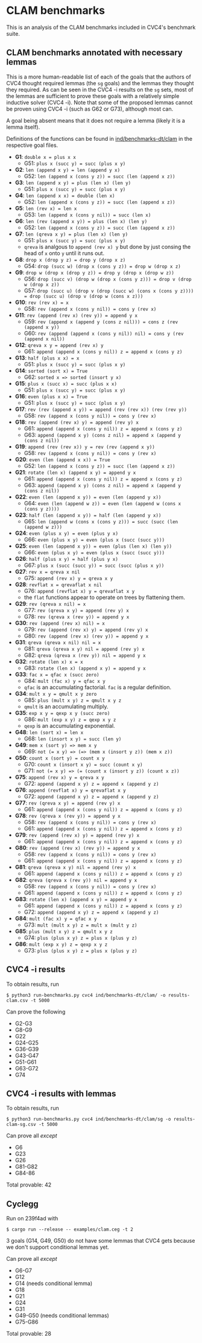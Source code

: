 # CLAM benchmarks

This is an analysis of the CLAM benchmarks included in CVC4's benchmark suite.

## CLAM benchmarks annotated with necessary lemmas

This is a more human-readable list of each of the goals that the authors of CVC4
thought required lemmas (the `sg` goals) and the lemmas they thought they
required. As can be seen in the CVC4 -i results on the `sg` sets, most of the
lemmas are sufficient to prove these goals with a relatively simple inductive
solver (CVC4 -i). Note that some of the proposed lemmas cannot be proven using
CVC4 -i (such as G62 or G73), although most can.

A goal being absent means that it does not require a lemma (likely it is a lemma itself).

Definitions of the functions can be found in
[ind/benchmarks-dt/clam](./ind/benchmarks-dt/clam) in the respective goal files.

- **G1**: `double x = plus x x`
   - G51: `plus x (succ y) = succ (plus x y)`
- **G2**: `len (append x y) = len (append y x)`
   - G52: `len (append x (cons y z)) = succ (len (append x z))`
- **G3**: `len (append x y) = plus (len x) (len y)`
   - G51: `plus x (succ y) = succ (plus x y)`
- **G4**: `len (append x x) = double (len x)`
   - G52: `len (append x (cons y z)) = succ (len (append x z))`
- **G5**: `len (rev x) = len x`
   - G53: `len (append x (cons y nil)) = succ (len x)`
- **G6**: `len (rev (append x y)) = plus (len x) (len y)`
   - G52: `len (append x (cons y z)) = succ (len (append x z))`
- **G7**: `len (qreva x y) = plus (len x) (len y)`
   - G51: `plus x (succ y) = succ (plus x y)`
   - `qreva` is analgous to `append (rev x) y` but done by just consing the head
     of `x` onto `y` until it runs out.
- **G8**: `drop x (drop y z) = drop y (drop x z)`
   - G54: `drop (succ w) (drop x (cons y z)) = drop w (drop x z)`
- **G9**: `drop w (drop x (drop y z)) = drop y (drop x (drop w z))`
   - G56: `drop (succ v) (drop w (drop x (cons y z))) = drop v (drop w (drop x z))`
   - G57: `drop (succ u) (drop v (drop (succ w) (cons x (cons y z)))) = drop (succ u) (drop v (drop w (cons x z)))`
- **G10**: `rev (rev x) = x`
    - G58: `rev (append x (cons y nil)) = cons y (rev x)`
- **G11**: `rev (append (rev x) (rev y)) = append y x`
    - G59: `rev (append x (append y (cons z nil))) = cons z (rev (append x y))`
    - G60: `rev (append (append x (cons y nil)) nil) = cons y (rev (append x nil))`
- **G12**: `qreva x y = append (rev x) y`
    - G61: `append (append x (cons y nil)) z = append x (cons y z)`
- **G13**: `half (plus x x) = x`
    - G51: `plus x (succ y) = succ (plus x y)`
- **G14**: `sorted (sort x) = True`
    - G62: `sorted x => sorted (insort y x)`
- **G15**: `plus x (succ x) = succ (plus x x)`
    - G51: `plus x (succ y) = succ (plus x y)`
- **G16**: `even (plus x x) = True`
    - G51: `plus x (succ y) = succ (plus x y)`
- **G17**: `rev (rev (append x y)) = append (rev (rev x)) (rev (rev y))`
    - G58: `rev (append x (cons y nil)) = cons y (rev x)`
- **G18**: `rev (append (rev x) y) = append (rev y) x`
    - G61: `append (append x (cons y nil)) z = append x (cons y z)`
    - G63: `append (append x y) (cons z nil) = append x (append y (cons z nil))`
- **G19**: `append (rev (rev x)) y = rev (rev (append x y))`
    - G58: `rev (append x (cons y nil)) = cons y (rev x)`
- **G20**: `even (len (append x x)) = True`
    - G52: `len (append x (cons y z)) = succ (len (append x z))`
- **G21**: `rotate (len x) (append x y) = append y x`
    - G61: `append (append x (cons y nil)) z = append x (cons y z)`
    - G63: `append (append x y) (cons z nil) = append x (append y (cons z nil))`
- **G22**: `even (len (append x y)) = even (len (append y x))`
    - G64: `even (len (append w z)) = even (len (append w (cons x (cons y z))))`
- **G23**: `half (len (append x y)) = half (len (append y x))`
    - G65: `len (append w (cons x (cons y z))) = succ (succ (len (append w z)))`
- **G24**: `even (plus x y) = even (plus y x)`
    - G66: `even (plus x y) = even (plus x (succ (succ y)))`
- **G25**: `even (len (append x y)) = even (plus (len x) (len y))`
    - G66: `even (plus x y) = even (plus x (succ (succ y)))`
- **G26**: `half (plus x y) = half (plus y x)`
    - G67: `plus x (succ (succ y)) = succ (succ (plus x y))`
- **G27**: `rev x = qreva x nil`
    - G75: `append (rev x) y = qreva x y`
- **G28**: `revflat x = qrevaflat x nil`
    - G76: `append (revflat x) y = qrevaflat x y`
    - the `flat` functions appear to operate on trees by flattening them.
- **G29**: `rev (qreva x nil) = x`
    - G77: `rev (qreva x y) = append (rev y) x`
    - G78: `rev (qreva x (rev y)) = append y x`
- **G30**: `rev (append (rev x) nil) = x`
    - G79: `rev (append (rev x) y) = append (rev y) x`
    - G80: `rev (append (rev x) (rev y)) = append y x`
- **G31**: `qreva (qreva x nil) nil = x`
    - G81: `qreva (qreva x y) nil = append (rev y) x`
    - G82: `qreva (qreva x (rev y)) nil = append y x`
- **G32**: `rotate (len x) x = x`
    - G83: `rotate (len x) (append x y) = append y x`
- **G33**: `fac x = qfac x (succ zero)`
    - G84: `mult (fac x) y = qfac x y`
    - `qfac` is an accumulating factorial. `fac` is a regular definition.
- **G34**: `mult x y = qmult x y zero`
    - G85: `plus (mult x y) z = qmult x y z`
    - `qmult` is an accumulating multiply.
- **G35**: `exp x y = qexp x y (succ zero)`
    - G86: `mult (exp x y) z = qexp x y z`
    - `qexp` is an accumulating exponential.
- **G48**: `len (sort x) = len x`
    - G68: `len (insort x y) = succ (len y)`
- **G49**: `mem x (sort y) => mem x y`
    - G69: `not (= x y) => (=> (mem x (insort y z)) (mem x z))`
- **G50**: `count x (sort y) = count x y`
    - G70: `count x (insort x y) = succ (count x y)`
    - G71: `not (= x y) => (= (count x (insort y z)) (count x z))`
- **G75**: `append (rev x) y = qreva x y`
    - G72: `append (append x y) z = append x (append y z)`
- **G76**: `append (revflat x) y = qrevaflat x y`
    - G72: `append (append x y) z = append x (append y z)`
- **G77**: `rev (qreva x y) = append (rev y) x`
    - G61: `append (append x (cons y nil)) z = append x (cons y z)`
- **G78**: `rev (qreva x (rev y)) = append y x`
    - G58: `rev (append x (cons y nil)) = cons y (rev x)`
    - G61: `append (append x (cons y nil)) z = append x (cons y z)`
- **G79**: `rev (append (rev x) y) = append (rev y) x`
    - G61: `append (append x (cons y nil)) z = append x (cons y z)`
- **G80**: `rev (append (rev x) (rev y)) = append y x`
    - G58: `rev (append x (cons y nil)) = cons y (rev x)`
    - G61: `append (append x (cons y nil)) z = append x (cons y z)`
- **G81**: `qreva (qreva x y) nil = append (rev y) x`
    - G61: `append (append x (cons y nil)) z = append x (cons y z)`
- **G82**: `qreva (qreva x (rev y)) nil = append y x`
    - G58: `rev (append x (cons y nil)) = cons y (rev x)`
    - G61: `append (append x (cons y nil)) z = append x (cons y z)`
- **G83**: `rotate (len x) (append x y) = append y x`
    - G61: `append (append x (cons y nil)) z = append x (cons y z)`
    - G72: `append (append x y) z = append x (append y z)`
- **G84**: `mult (fac x) y = qfac x y`
    - G73: `mult (mult x y) z = mult x (mult y z)`
- **G85**: `plus (mult x y) z = qmult x y z`
    - G74: `plus (plus x y) z = plus x (plus y z)`
- **G86**: `mult (exp x y) z = qexp x y z`
    - G73: `plus (plus x y) z = plus x (plus y z)`

## CVC4 -i results
To obtain results, run
```shell
$ python3 run-benchmarks.py cvc4 ind/benchmarks-dt/clam/ -o results-clam.csv -t 5000
```

Can prove the following
- G2-G3
- G8-G9
- G22
- G24-G25
- G36-G39
- G43-G47
- G51-G61
- G63-G72
- G74

## CVC4 -i results with lemmas
To obtain results, run
```shell
$ python3 run-benchmarks.py cvc4 ind/benchmarks-dt/clam/sg -o results-clam-sg.csv -t 5000
```

Can prove all _except_
- G6
- G23
- G26
- G81-G82
- G84-86

Total provable: 42

## Cyclegg
Run on 239f4ad with
```shell
$ cargo run --release -- examples/clam.ceg -t 2
```

3 goals (G14, G49, G50) do not have some lemmas that CVC4 gets because we don't
support conditional lemmas yet.

Can prove all _except_
- G6-G7
- G12
- G14 (needs conditional lemma)
- G18
- G21
- G24
- G31
- G49-G50 (needs conditional lemmas)
- G75-G86

Total provable: 28

